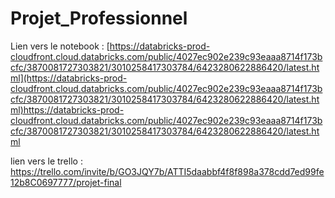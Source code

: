 # Projet_Professionnel
Lien vers le notebook : 
[https://databricks-prod-cloudfront.cloud.databricks.com/public/4027ec902e239c93eaaa8714f173bcfc/3870081727303821/3010258417303784/6423280622886420/latest.html](https://databricks-prod-cloudfront.cloud.databricks.com/public/4027ec902e239c93eaaa8714f173bcfc/3870081727303821/3010258417303784/6423280622886420/latest.html)https://databricks-prod-cloudfront.cloud.databricks.com/public/4027ec902e239c93eaaa8714f173bcfc/3870081727303821/3010258417303784/6423280622886420/latest.html

lien vers le trello : https://trello.com/invite/b/GO3JQY7b/ATTI5daabbf4f8f898a378cdd7ed99fe12b8C0697777/projet-final
